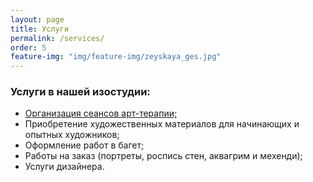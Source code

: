 ```yaml
---
layout: page
title: Услуги
permalink: /services/
order: 5
feature-img: "img/feature-img/zeyskaya_ges.jpg"
---
```

<h3>Услуги в нашей изостудии:</h3>
<ul>
  <li><a href="/art-therapy/">Организация сеансов арт-терапии;</a></li>
  <li>Приобретение художественных материалов для начинающих и опытных художников;</li>
  <li>Оформление работ в багет;</li>
  <li>Работы на заказ (портреты, роспись стен, аквагрим и мехенди);</li>
  <li>Услуги дизайнера.</li>
</ul>
